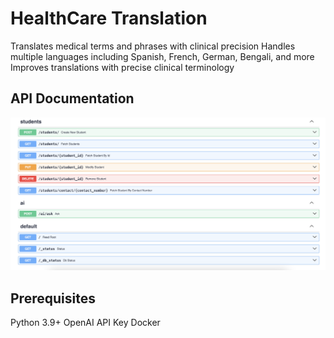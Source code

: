 # HealthCare Translation
Translates medical terms and phrases with clinical precision
Handles multiple languages including Spanish, French, German, Bengali, and more
Improves translations with precise clinical terminology

## API Documentation
![alt text](image.png)

## Prerequisites
Python 3.9+
OpenAI API Key
Docker 
